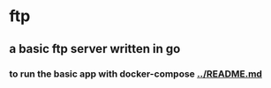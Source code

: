 # ftp
## a basic ftp server written in go
### to run the basic app with docker-compose [../README.md](../README.md)

